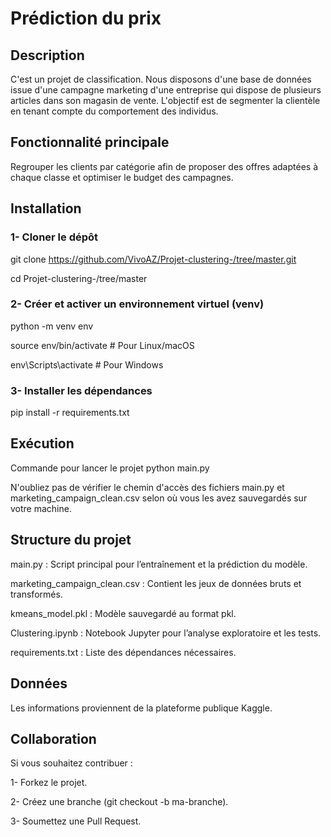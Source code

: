 # Prédiction du prix 

## Description 

C'est un  projet de classification. Nous disposons d'une base de données issue d'une campagne marketing d'une entreprise qui dispose de plusieurs articles dans son magasin de vente. L'objectif est de segmenter la clientèle en tenant compte du comportement des individus. 

## Fonctionnalité principale 

Regrouper les clients par catégorie afin de proposer des offres adaptées à chaque classe et optimiser le budget des campagnes.  

## Installation 

### 1- Cloner le dépôt 

git clone https://github.com/VivoAZ/Projet-clustering-/tree/master.git 

cd Projet-clustering-/tree/master  

### 2- Créer et activer un environnement virtuel (venv) 

python -m venv env 

source env/bin/activate  # Pour Linux/macOS 

env\Scripts\activate     # Pour Windows 

### 3- Installer les dépendances 

pip install -r requirements.txt

## Exécution 

Commande pour lancer le projet 
python main.py 

N'oubliez pas de vérifier le chemin d'accès des fichiers main.py et marketing_campaign_clean.csv selon où vous les avez sauvegardés sur votre machine. 

## Structure du projet 

main.py : Script principal pour l’entraînement et la prédiction du modèle. 

marketing_campaign_clean.csv : Contient les jeux de données bruts et transformés. 

kmeans_model.pkl : Modèle sauvegardé au format pkl.

Clustering.ipynb : Notebook Jupyter pour l’analyse exploratoire et les tests. 

requirements.txt : Liste des dépendances nécessaires. 

## Données 

Les informations proviennent de la plateforme publique Kaggle.

## Collaboration 

Si vous souhaitez contribuer :

1- Forkez le projet. 

2- Créez une branche (git checkout -b ma-branche).

3- Soumettez une Pull Request. 
